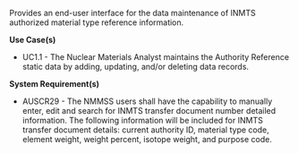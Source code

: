 Provides an end-user interface for the data maintenance of INMTS authorized material type reference information.

**Use Case(s)**

- UC1.1 - The Nuclear Materials Analyst maintains the Authority Reference static data by adding, updating, and/or deleting data records.

**System Requirement(s)**

- AUSCR29 - The NMMSS users shall have the capability to manually enter, edit and search for INMTS transfer document number detailed information. The following information will be included for INMTS transfer document details: current authority ID, material type code, element weight, weight percent, isotope weight, and purpose code.